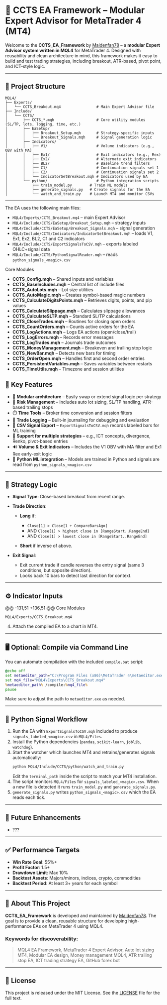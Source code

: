 # 🧠 CCTS EA Framework – Modular Expert Advisor for MetaTrader 4 (MT4)

Welcome to the **CCTS\_EA\_Framework** by [Maidenfan78](https://github.com/Maidenfan78) – a **modular Expert Advisor system written in MQL4** for MetaTrader 4. Designed with reusability and clean architecture in mind, this framework makes it easy to build and test trading strategies, including breakout, ATR-based, pivot point, and ICT-style logic.

---

## 📁 Project Structure

```
MQL4/
├── Experts/
│   └── CCTS_Breakout.mq4                # Main Expert Advisor file
├── Include/
│   └── CCTS/
│       ├── CCTS_*.mqh                   # Core utility modules (SL/TP, lots, logging, time, etc.)
│       ├── EaSetup/
│       │   ├── Breakout_Setup.mqh       # Strategy-specific inputs
│       │   └── Breakout_Signals.mqh     # Signal generation logic
│       ├── Indicators/
│       │   ├── V1/                      # Volume indicators (e.g., OBV with MA)
│       │   ├── Ex1/                     # Exit indicators (e.g., Rex)
│       │   ├── Ex2/                     # Alternate exit indicators
│       │   ├── BL2/                     # Baseline trend filters
│       │   ├── C1/                      # Continuation signals set 1
│       │   ├── C2/                      # Continuation signals set 2
│       │   └── IndicatorSetBreakout.mqh # Indicators used by EA
│       └── python/                      # Python integration scripts
│           ├── train_model.py        # Train ML models
│           ├── generate_signals.py   # Create signals for the EA
│           └── watch_and_train.py    # Launch MT4 and monitor CSVs

```

---

The EA uses the following main files:

- `MQL4/Experts/CCTS_Breakout.mq4` – main Expert Advisor
- `MQL4/Include/CCTS/EaSetup/Breakout_Setup.mqh` – strategy inputs
- `MQL4/Include/CCTS/EaSetup/Breakout_Signals.mqh` – signal generation
- `MQL4/Include/CCTS/Indicators/IndicatorSetBreakout.mqh` – loads V1, Ex1, Ex2, BL2, C1 and C2 indicators
- `MQL4/Include/CCTS/ExportSignalsToCSV.mqh` – exports labeled OHLC+signal data
- `MQL4/Include/CCTS/PythonSignalReader.mqh` – reads `python_signals_<magic>.csv`

Core Modules

- **CCTS_Config.mqh** – Shared inputs and variables
- **CCTS_BaseIncludes.mqh** – Central list of include files
- **CCTS_AutoLots.mqh** – Lot size utilities
- **CCTS_AutoMagic.mqh** – Creates symbol-based magic numbers
- **CCTS_CalculateDigitsPoints.mqh** – Retrieves digits, points, and pip values
- **CCTS_CalculateSlippage.mqh** – Calculates slippage allowances
- **CCTS_CalculateSLTP.mqh** – Standard SL/TP calculations
- **CCTS_CloseTrades.mqh** – Routines for closing open orders
- **CCTS_CountOrders.mqh** – Counts active orders for the EA
- **CCTS_LogActions.mqh** – Logs EA actions (open/close/trail)
- **CCTS_LogErrors.mqh** – Records error messages
- **CCTS_LogTrades.mqh** – Journals trade outcomes
- **CCTS_MoneyManagement.mqh** – Breakeven and trailing stop logic
- **CCTS_NewBar.mqh** – Detects new bars for timing
- **CCTS_OrderOpen.mqh** – Handles first and second order entries
- **CCTS_PersistentVariables.mqh** – Saves variables between restarts
- **CCTS_TimeUtils.mqh** – Timezone and session utilities

## 🔧 Key Features

* 🔁 **Modular architecture** – Easily swap or extend signal logic per strategy
* 📏 **Risk Management** – Includes auto lot sizing, SL/TP handling, ATR-based trailing stops
* ⏱️ **Time Tools** – Broker time conversion and session filters
* 📒 **Trade Logging** – Built-in journaling for debugging and evaluation
* 💾 **CSV Signal Export** – `ExportSignalsToCSV.mqh` records labeled bars for ML training
* 🧩 **Support for multiple strategies** – e.g., ICT concepts, divergence, Renko, pivot-based entries
* 🔊 **Volume & Exit Indicators** – Includes the V1 OBV with MA filter and Ex1 Rex early-exit logic
* 🤖 **Python ML integration** – Models are trained in Python and signals are read from `python_signals_<magic>.csv`

---

## 🧠 Strategy Logic

* **Signal Type**: Close-based breakout from recent range.

* **Trade Direction**:

  * **Long** if:

    * `Close[1] > Close[1 + CompareBarsAgo]`
    * AND `Close[1] > highest close in [RangeStart..RangeEnd]`
    * AND `Close[1] > lowest close in [RangeStart..RangeEnd]`
  * **Short** if inverse of above.

* **Exit Signal**:

  * Exit current trade if candle reverses the entry signal (same 3 conditions, but opposite direction).
  * Looks back 10 bars to detect last direction for context.

---

## ⚙️ Indicator Inputs

@@ -131,51 +136,51 @@ Core Modules
   ```
   MQL4/Experts/CCTS_Breakout.mq4
   ```
4. Attach the compiled EA to a chart in MT4.

---

## 🖥️ Optional: Compile via Command Line

You can automate compilation with the included `compile.bat` script:

```bat
@echo off
set metaeditor_path="C:\Program Files (x86)\MetaTrader 4\metaeditor.exe"
set mq4_file="MQL4\Experts\CCTS_Breakout.mq4"
%metaeditor_path% /compile:%mq4_file%
pause
```

Make sure to adjust the path to `metaeditor.exe` as needed.

---

## 🐍 Python Signal Workflow

1. Run the EA with `ExportSignalsToCSV.mqh` included to produce `signals_labeled_<magic>.csv` in `MQL4/Files`.
2. Install the Python dependencies (`pandas`, `scikit-learn`, `joblib`, `watchdog`).
3. Start the watcher which launches MT4 and retrains/generates signals automatically:
   ```bash
   python MQL4/Include/CCTS/python/watch_and_train.py
   ```
   Edit the `terminal_path` inside the script to match your MT4 installation.
4. The script monitors `MQL4/Files` for `signals_labeled_<magic>.csv`. When a new file is detected it runs `train_model.py` and `generate_signals.py`.
5. `generate_signals.py` writes `python_signals_<magic>.csv` which the EA reads each tick.

---

## 🔄 Future Enhancements

* ???

---

## ✅ Performance Targets

* **Win Rate Goal**: 55%+
* **Profit Factor**: 1.5+
* **Drawdown Limit**: Max 10%
* **Backtest Assets**: Majors/minors, indices, crypto, commodities
* **Backtest Period**: At least 3+ years for each symbol

---

## 📌 About This Project

**CCTS\_EA\_Framework** is developed and maintained by [Maidenfan78](https://github.com/Maidenfan78). The goal is to provide a clean, reusable structure for developing high-performance EAs on MetaTrader 4 using MQL4.

### Keywords for discoverability:

> MQL4 EA Framework, MetaTrader 4 Expert Advisor, Auto lot sizing MT4, Modular EA design, Money management MQL4, ATR trailing stop EA, ICT trading strategy EA, GitHub forex bot

---

## 📎 License

This project is released under the MIT License. See the [LICENSE](LICENSE) file
for the full text.
